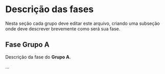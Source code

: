 # Descrição das fases

Nesta seção cada grupo deve editar este arquivo, criando uma subseção onde deve descrever brevemente como será sua fase.

## Fase Grupo A

Descrição da fase do **Grupo A**. 

...

